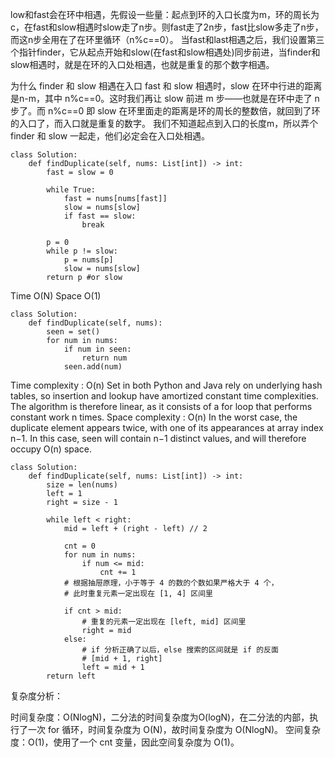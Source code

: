 low和fast会在环中相遇，先假设一些量：起点到环的入口长度为m，环的周长为c，在fast和slow相遇时slow走了n步。则fast走了2n步，fast比slow多走了n步，而这n步全用在了在环里循环（n%c==0）。
当fast和last相遇之后，我们设置第三个指针finder，它从起点开始和slow(在fast和slow相遇处)同步前进，当finder和slow相遇时，就是在环的入口处相遇，也就是重复的那个数字相遇。

为什么 finder 和 slow 相遇在入口
fast 和 slow 相遇时，slow 在环中行进的距离是n-m，其中 n%c==0。这时我们再让 slow 前进 m 步——也就是在环中走了 n 步了。而 n%c==0 即 slow 在环里面走的距离是环的周长的整数倍，就回到了环的入口了，而入口就是重复的数字。
我们不知道起点到入口的长度m，所以弄个 finder 和 slow 一起走，他们必定会在入口处相遇。
```
class Solution:
    def findDuplicate(self, nums: List[int]) -> int:
        fast = slow = 0
        
        while True:
            fast = nums[nums[fast]]
            slow = nums[slow]
            if fast == slow:
                break
        
        p = 0
        while p != slow:
            p = nums[p]
            slow = nums[slow]
        return p #or slow
```
Time O(N)
Space O(1)

```
class Solution:
    def findDuplicate(self, nums):
        seen = set()
        for num in nums:
            if num in seen:
                return num
            seen.add(num)
```

Time complexity : O(n)
Set in both Python and Java rely on underlying hash tables, so insertion and lookup have amortized constant time complexities. The algorithm is therefore linear, as it consists of a for loop that performs constant work n times.
Space complexity : O(n)
In the worst case, the duplicate element appears twice, with one of its appearances at array index n−1. In this case, seen will contain n−1 distinct values, and will therefore occupy O(n) space.
```
class Solution:
    def findDuplicate(self, nums: List[int]) -> int:
        size = len(nums)
        left = 1
        right = size - 1

        while left < right:
            mid = left + (right - left) // 2

            cnt = 0
            for num in nums:
                if num <= mid:
                    cnt += 1
            # 根据抽屉原理，小于等于 4 的数的个数如果严格大于 4 个，
            # 此时重复元素一定出现在 [1, 4] 区间里

            if cnt > mid:
                # 重复的元素一定出现在 [left, mid] 区间里
                right = mid 
            else:
                # if 分析正确了以后，else 搜索的区间就是 if 的反面
                # [mid + 1, right]
                left = mid + 1
        return left
```
复杂度分析：

时间复杂度：O(NlogN)，二分法的时间复杂度为O(logN)，在二分法的内部，执行了一次 for 循环，时间复杂度为 O(N)，故时间复杂度为 O(NlogN)。
空间复杂度：O(1)，使用了一个 cnt 变量，因此空间复杂度为 O(1)。

